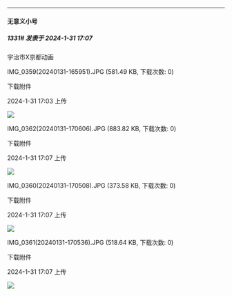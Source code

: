 
*****

####  无意义小号  
##### 1331#       发表于 2024-1-31 17:07

宇治市X京都动画

IMG_0359(20240131-165951).JPG
(581.49 KB, 下载次数: 0)

下载附件

2024-1-31 17:03 上传

<img src="https://img.saraba1st.com/forum/202401/31/170353ugvgtyb4e2fjy35o.jpg" referrerpolicy="no-referrer">

IMG_0362(20240131-170606).JPG
(883.82 KB, 下载次数: 0)

下载附件

2024-1-31 17:07 上传

<img src="https://img.saraba1st.com/forum/202401/31/170704dkfkrujddfdzpnku.jpg" referrerpolicy="no-referrer">

IMG_0360(20240131-170508).JPG
(373.58 KB, 下载次数: 0)

下载附件

2024-1-31 17:07 上传

<img src="https://img.saraba1st.com/forum/202401/31/170711o8gy62oplspr8oyq.jpg" referrerpolicy="no-referrer">

IMG_0361(20240131-170536).JPG
(518.64 KB, 下载次数: 0)

下载附件

2024-1-31 17:07 上传

<img src="https://img.saraba1st.com/forum/202401/31/170715rh64ha6m6sivhof2.jpg" referrerpolicy="no-referrer">

